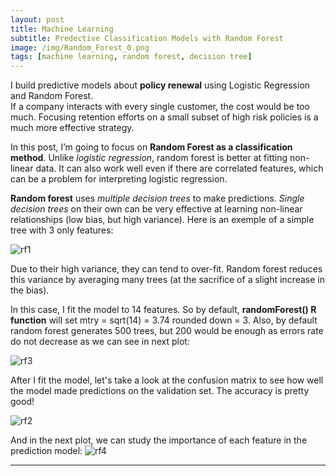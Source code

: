 ```yaml
---
layout: post
title: Machine Learning
subtitle: Predective Classification Models with Random Forest
image: /img/Random_Forest_0.png
tags: [machine learning, random forest, decision tree]
---
```


I build predictive models about **policy renewal** using Logistic Regression and Random Forest.  
If a company interacts with every single customer, the cost would be too much. Focusing retention efforts on a small subset of high risk policies is a much more effective strategy.

In this post, I’m going to focus on **Random Forest as a classification method**. Unlike *logistic regression*, random forest is better at fitting non-linear data. It can also work well even if there are correlated features, which can be a problem for interpreting logistic regression.

**Random forest** uses *multiple decision trees* to make predictions. *Single decision trees* on their own can be very effective at learning non-linear relationships (low bias, but high variance). Here is an exemple of a simple tree with 3 only features:

![rf1](http://i68.tinypic.com/28wds8j.png)

Due to their high variance, they can tend to over-fit. Random forest reduces this variance by averaging many trees (at the sacrifice of a slight increase in the bias).

In this case, I fit the model to 14 features. So by default, **randomForest() R function** will set mtry = sqrt(14) = 3.74 rounded down = 3. Also, by default random forest generates 500 trees, but 200 would be enough as errors rate do not decrease as we can see in next plot:

![rf3](http://i68.tinypic.com/nwms1h.png)

After I fit the model, let's take a look at the confusion matrix to see how well the model made predictions on the validation set. The accuracy is pretty good!

![rf2](http://i68.tinypic.com/2nizhxj.png)

And in the next plot, we can study the importance of each feature in the prediction model:
![rf4](http://i64.tinypic.com/acfk45.png)

***
